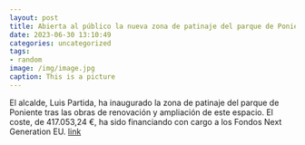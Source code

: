 ```yaml
---
layout: post
title: Abierta al público la nueva zona de patinaje del parque de Poniente
date: 2023-06-30 13:10:49
categories: uncategorized
tags:
- random
image: /img/image.jpg
caption: This is a picture
---
```

El alcalde, Luis Partida, ha inaugurado la zona de patinaje del parque de Poniente tras las obras de renovación y ampliación de este espacio. El coste, de 417.053,24 €, ha sido financiando con cargo a los Fondos Next Generation EU.   [link](https://www.ayto-villacanada.es/tu-ayuntamiento/abierta-al-publico-la-nueva-zona-de-patinaje-del-parque-de-poniente/)
